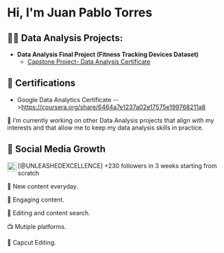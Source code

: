 <h1>Hi, I'm Juan Pablo Torres </h1>

<h2>👨‍💻 Data Analysis Projects:</h2>

- <b>Data Analysis Final Project (Fitness Tracking Devices Dataset)</b>
  - [Capstone Project- Data Analysis Certificate](https://github.com/JPTorres-Analyst/How-Can-a-Wellness-Technology-Company-Play-It-Smart-)

<h2>📑 Certifications</h2>

- Google Data Analytics Certificate -->https://coursera.org/share/6464a7e1237a02e17575e199768211a8

🔭 I’m currently working on other Data Analysis projects that align with my interests and that allow me to keep my data analysis skills in practice.

<h2>📑 Social Media Growth</h2>
<img align="left" | Instagram" width="22px" src="https://cdn.jsdelivr.net/npm/simple-icons@v3/icons/instagram.svg"/> [@UNLEASHEDEXCELLENCE] +230 followers in 3 weeks starting from scratch<br>

📸 New content everyday. <br>

👀 Engaging content. <br>

🔬 Editing and content search.<br>

📺 Mutiple platforms.<br>

🎥 Capcut Editing. <br>
